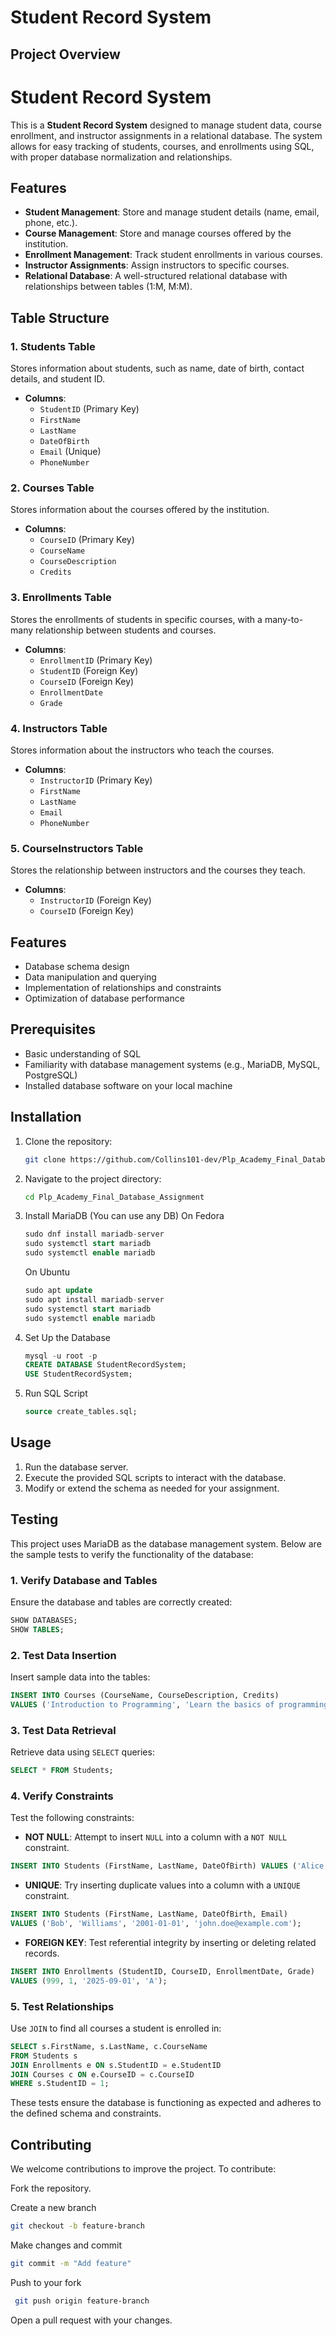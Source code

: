 # Student Record System

## Project Overview
# **Student Record System**

This is a **Student Record System** designed to manage student data, course enrollment, and instructor assignments in a relational database. The system allows for easy tracking of students, courses, and enrollments using SQL, with proper database normalization and relationships.

## **Features**
- **Student Management**: Store and manage student details (name, email, phone, etc.).
- **Course Management**: Store and manage courses offered by the institution.
- **Enrollment Management**: Track student enrollments in various courses.
- **Instructor Assignments**: Assign instructors to specific courses.
- **Relational Database**: A well-structured relational database with relationships between tables (1:M, M:M).

## **Table Structure**

### **1. Students Table**
Stores information about students, such as name, date of birth, contact details, and student ID.

- **Columns**:
  - `StudentID` (Primary Key)
  - `FirstName`
  - `LastName`
  - `DateOfBirth`
  - `Email` (Unique)
  - `PhoneNumber`

### **2. Courses Table**
Stores information about the courses offered by the institution.

- **Columns**:
  - `CourseID` (Primary Key)
  - `CourseName`
  - `CourseDescription`
  - `Credits`

### **3. Enrollments Table**
Stores the enrollments of students in specific courses, with a many-to-many relationship between students and courses.

- **Columns**:
  - `EnrollmentID` (Primary Key)
  - `StudentID` (Foreign Key)
  - `CourseID` (Foreign Key)
  - `EnrollmentDate`
  - `Grade`

### **4. Instructors Table**
Stores information about the instructors who teach the courses.

- **Columns**:
  - `InstructorID` (Primary Key)
  - `FirstName`
  - `LastName`
  - `Email`
  - `PhoneNumber`

### **5. CourseInstructors Table**
Stores the relationship between instructors and the courses they teach.

- **Columns**:
  - `InstructorID` (Foreign Key)
  - `CourseID` (Foreign Key)


## Features
- Database schema design
- Data manipulation and querying
- Implementation of relationships and constraints
- Optimization of database performance

## Prerequisites
- Basic understanding of SQL
- Familiarity with database management systems (e.g., MariaDB, MySQL, PostgreSQL)
- Installed database software on your local machine

## Installation
1. Clone the repository:
    ```bash
    git clone https://github.com/Collins101-dev/Plp_Academy_Final_Database_Assignment.git
    ```
2. Navigate to the project directory:
    ```bash
    cd Plp_Academy_Final_Database_Assignment
    ```

3. Install MariaDB (You can use any DB)
    On Fedora
    ```sql
    sudo dnf install mariadb-server
    sudo systemctl start mariadb
    sudo systemctl enable mariadb
    ```
    On Ubuntu
    ```sql
    sudo apt update
    sudo apt install mariadb-server
    sudo systemctl start mariadb
    sudo systemctl enable mariadb
    ```
4. Set Up the Database
    ```sql
    mysql -u root -p
    CREATE DATABASE StudentRecordSystem;
    USE StudentRecordSystem;
    ```
5. Run SQL Script
    ```sql
    source create_tables.sql;
    ```

## Usage
1. Run the database server.
2. Execute the provided SQL scripts to interact with the database.
3. Modify or extend the schema as needed for your assignment.

## Testing

This project uses MariaDB as the database management system. Below are the sample tests to verify the functionality of the database:

### 1. Verify Database and Tables
Ensure the database and tables are correctly created:
```sql
SHOW DATABASES;
SHOW TABLES;
```

### 2. Test Data Insertion
Insert sample data into the tables:
```sql
INSERT INTO Courses (CourseName, CourseDescription, Credits)
VALUES ('Introduction to Programming', 'Learn the basics of programming using Python.', 3);
```

### 3. Test Data Retrieval
Retrieve data using `SELECT` queries:
```sql
SELECT * FROM Students;
```

### 4. Verify Constraints
Test the following constraints:
- **NOT NULL**: Attempt to insert `NULL` into a column with a `NOT NULL` constraint.
```sql
INSERT INTO Students (FirstName, LastName, DateOfBirth) VALUES ('Alice', 'Johnson', '1999-08-23');
```

- **UNIQUE**: Try inserting duplicate values into a column with a `UNIQUE` constraint.
```sql
INSERT INTO Students (FirstName, LastName, DateOfBirth, Email) 
VALUES ('Bob', 'Williams', '2001-01-01', 'john.doe@example.com');
```

- **FOREIGN KEY**: Test referential integrity by inserting or deleting related records.
```sql
INSERT INTO Enrollments (StudentID, CourseID, EnrollmentDate, Grade)
VALUES (999, 1, '2025-09-01', 'A');
```

### 5. Test Relationships
Use `JOIN` to find all courses a student is enrolled in:
```sql
SELECT s.FirstName, s.LastName, c.CourseName
FROM Students s
JOIN Enrollments e ON s.StudentID = e.StudentID
JOIN Courses c ON e.CourseID = c.CourseID
WHERE s.StudentID = 1;
```

These tests ensure the database is functioning as expected and adheres to the defined schema and constraints.



## Contributing
We welcome contributions to improve the project. To contribute:

Fork the repository.

Create a new branch 
  ```bash
git checkout -b feature-branch
```
Make changes and commit
 ```bash 
 git commit -m "Add feature"
```
Push to your fork 
```bash 
 git push origin feature-branch
```
Open a pull request with your changes.



